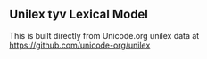 Unilex tyv Lexical Model
----------------------

This is built directly from Unicode.org unilex data at
https://github.com/unicode-org/unilex
